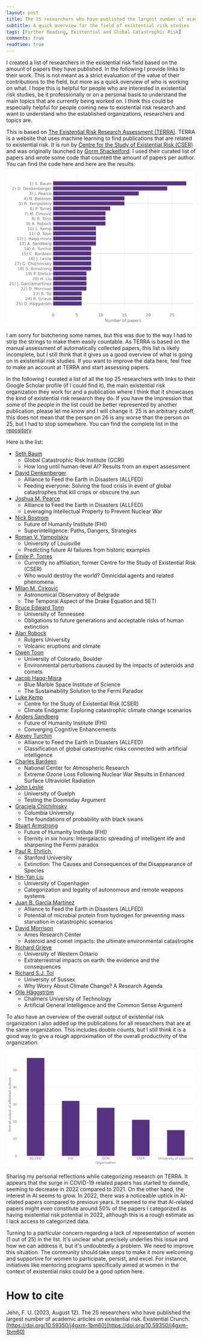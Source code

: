 ```yaml
---
layout: post
title: The 25 researchers who have published the largest number of academic articles on existential risk
subtitle: A quick overview for the field of existential risk studies
tags: [Further Reading, Existential and Global Catastrophic Risk]
comments: true
readtime: true
---
```


I created a list of researchers in the existential risk field based on the amount of papers they have published. In the following I provide links to their work. This is not meant as a strict evaluation of the value of their contributions to the field, but more as a quick overview of who is working on what. I hope this is helpful for people who are interested in existential risk studies, be it professionally or on a personal basis to understand the main topics that are currently being worked on. I think this could be especially helpful for people coming new to existential risk research and want to understand who the established organizations, researchers and topics are. 

This is based on [The Existential Risk Research Assessment (TERRA)](https://terra.cser.ac.uk/). TERRA is a website that uses machine learning to find publications that are related to existential risk. It is run by [Centre for the Study of Existential Risk (CSER)](https://www.cser.ac.uk/) and was originally launched by [Gorm Shackelford](https://scholar.google.co.za/citations?user=lLtc-n0AAAAJ&hl=en). I used their curated list of papers and wrote some code that counted the amount of papers per author. You can find the code here and here are the results:

![Main Researchers](https://raw.githubusercontent.com/florianjehn/Societal_Collapse/main/assets/img/main_reseachers.png)

I am sorry for butchering some names, but this was due to the way I had to strip the strings to make them easily countable. As TERRA is based on the manual assessment of automatically collected papers, this list is likely incomplete, but I still think that it gives us a good overview of what is going on in existential risk studies. If you want to improve the data here, feel free to make an account at TERRA and start assessing papers. 

In the following I curated a list of all the top 25 researchers with links to their Google Scholar profile (if I could find it), the main existential risk organization they work for and a publication where I think that it showcases the kind of existential risk research they do. If you have the impression that some of the people in the list could be better represented by another publication, please let me know and I will change it. 25 is an arbitrary cutoff, this does not mean that the person on 26 is any worse than the person on 25, but I had to stop somewhere. You can find the complete list in the [repository](https://github.com/florianjehn/X-Risk-Rank). 

Here is the list: 
* [Seth Baum](https://scholar.google.com/citations?user=lJxa2TEAAAAJ&hl=en)
    - Global Catastrophic Risk Institute (GCRI)
    - How long until human-level AI? Results from an expert assessment
* [David Denkenberger](https://scholar.google.com/citations?user=BGy0ZrMAAAAJ&hl=en)
    - Alliance to Feed the Earth in Disasters (ALLFED)
    - Feeding everyone: Solving the food crisis in event of global catastrophes that kill crops or obscure the sun
* [Joshua M. Pearce](https://scholar.google.com/citations?user=QZ8lPxwAAAAJ&hl=en)
    - Alliance to Feed the Earth in Disasters (ALLFED)
    - Leveraging Intellectual Property to Prevent Nuclear War
* [Nick Bostrom](https://scholar.google.com/citations?user=oQwpz3QAAAAJ&hl=de)
    - Future of Humanity Institute (FHI)
    - Superintelligence: Paths, Dangers, Strategies
* [Roman V. Yampolskiy](https://scholar.google.com/citations?user=0_Rq68cAAAAJ&hl=de)
    - University of Louisville
    - Predicting future AI failures from historic examples
* [Émile P. Torres](https://www.xriskology.com/)
    - Currently no affiliation, former Centre for the Study of Existential Risk (CSER)
    - Who would destroy the world? Omnicidal agents and related phenomena
* [Milan M. Ćirković](https://scholar.google.com/citations?user=BT4eHgkAAAAJ&hl=en)
    - Astronomical Observatory of Belgrade
    - The Temporal Aspect of the Drake Equation and SETI
* [Bruce Edward Tonn](https://www.researchgate.net/profile/Bruce-Tonn)
    - University of Tennessee
    - Obligations to future generations and acceptable risks of human extinction
* [Alan Robock](https://scholar.google.com/citations?user=PuKvZ4MAAAAJ&hl=de)
    - Rutgers University
    - Volcanic eruptions and climate
* [Owen Toon](https://scholar.google.com/citations?user=XVKz51YAAAAJ&hl=en)
    - University of Colorado, Boulder
    - Environmental perturbations caused by the impacts of asteroids and comets
* [Jacob Haqq-Misra](https://scholar.google.com/citations?user=kdKxcSYAAAAJ&hl=en)
    - Blue Marble Space Institute of Science
    - The Sustainability Solution to the Fermi Paradox
* [Luke Kemp](https://scholar.google.co.uk/citations?user=Kd-EpXgAAAAJ&hl=en)
    - Centre for the Study of Existential Risk (CSER)
    - Climate Endgame: Exploring catastrophic climate change scenarios
* [Anders Sandberg](https://scholar.google.com/citations?user=aefVOM4AAAAJ&hl=en)
    - Future of Humanity Institute (FHI)
    - Converging Cognitive Enhancements
* [Alexey Turchin](https://scholar.google.ru/citations?user=LyRLy0EAAAAJ&hl)
    - Alliance to Feed the Earth in Disasters (ALLFED)
    - Classification of global catastrophic risks connected with artificial intelligence
* [Charles Bardeen](https://thebulletin.org/biography/charles-g-bardeen/)
    - National Center for Atmospheric Research
    - Extreme Ozone Loss Following Nuclear War Results in Enhanced Surface Ultraviolet Radiation
* [John Leslie](https://en.wikipedia.org/wiki/John_A._Leslie)
    - University of Guelph
    - Testing the Doomsday Argument
* [Graciela Chichilnisky](https://scholar.google.com/citations?user=usqnvhIAAAAJ&hl=en)
    - Columbia University
    - The foundations of probability with black swans
* [Stuart Armstrong](https://scholar.google.com/citations?user=bSJaYzgAAAAJ&hl=en)
    - Future of Humanity Institute (FHI)
    - Eternity in six hours: Intergalactic spreading of intelligent life and sharpening the Fermi paradox
* [Paul R. Ehrlich](https://scholar.google.com/citations?user=SN2zDOEAAAAJ&hl=de),
    - Stanford University
    - Extinction: The Causes and Consequences of the Disappearance of Species
* [Hin-Yan Liu](https://scholar.google.it/citations?user=TO1tLV0AAAAJ&hl=en)
    - University of Copenhagen
    - Categorization and legality of autonomous and remote weapons systems
* [Juan B. García Martínez](https://scholar.google.com/citations?user=k-5JFToAAAAJ&hl)
    - Alliance to Feed the Earth in Disasters (ALLFED)
    - Potential of microbial protein from hydrogen for preventing mass starvation in catastrophic scenarios
* [David Morrison](https://en.wikipedia.org/wiki/David_Morrison_(astrophysicist))
    - Ames Research Center
    - Asteroid and comet impacts: the ultimate environmental catastrophe
* [Richard Grieve](https://www.researchgate.net/profile/Richard-Grieve)
    - University of Western Ontario
    - Extraterrestrial impacts on earth: the evidence and the consequences
* [Richard S.J. Tol](https://scholar.google.co.uk/citations?user=AjZwhtwAAAAJ&hl=en)
    - University of Sussex
    - Why Worry About Climate Change? A Research Agenda
* [Olle Häggström](https://scholar.google.com/citations?user=lCX1JVEAAAAJ&hl=de)
    - Chalmers University of Technology
    - Artificial General Intelligence and the Common Sense Argument

To also have an overview of the overall output of existential risk organization I also added up the publications for all researchers that are at the same organization. This includes double counts, but I still think it is a good way to give a rough approximation of the overall productivity of the organization: 

![Main Orgs](https://raw.githubusercontent.com/florianjehn/Societal_Collapse/main/assets/img/main_orgs.png)

Sharing my personal reflections while categorizing research on TERRA. It appears that the surge in COVID-19 related papers has started to dwindle, seeming to decrease in 2022 compared to 2021. On the other hand, the interest in AI seems to grow. In 2022, there was a noticeable uptick in AI-related papers compared to previous years. It seemed to me that AI-related papers might even constitute around 50% of the papers I categorized as having existential risk potential in 2022, although this is a rough estimate as I lack access to categorized data.

Turning to a particular concern regarding a lack of representation of women (1 out of 25) in the list. It's unclear what precisely underlies this issue and how we can address it, but it's undoubtedly a problem. We need to improve this situation. The community should take steps to make it more welcoming and supportive for women to participate, persist, and excel. For instance, initiatives like mentoring programs specifically aimed at women in the context of existential risks could be a good option here.

# How to cite
Jehn, F. U. (2023, August 12). The 25 researchers who have published the largest number of academic articles on existential risk. Existential Crunch. [https://doi.org/10.59350/j4gxm-1bm60](https://doi.org/10.59350/j4gxm-1bm60)


